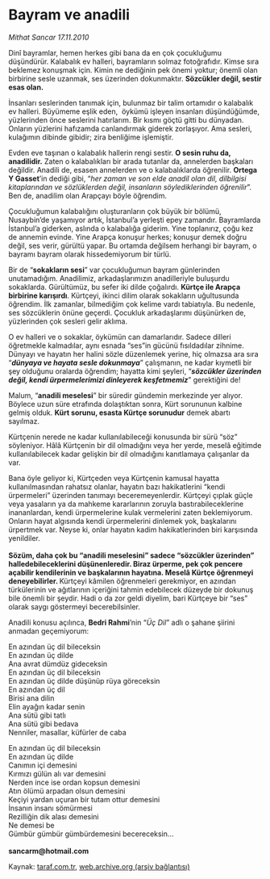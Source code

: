 # Bayram ve anadili

*Mithat Sancar 17.11.2010*

<div class="yazi"><p>Dinî bayramlar, hemen herkes gibi bana da en çok çocukluğumu düşündürür. Kalabalık ev halleri, bayramların solmaz fotoğrafıdır. Kimse sıra beklemez konuşmak için. Kimin ne dediğinin pek önemi yoktur; önemli olan birbirine sesle uzanmak, ses üzerinden dokunmaktır. <b>Sözcükler değil, sestir esas olan.</b> </p>
<p>İnsanları seslerinden tanımak için, bulunmaz bir talim ortamıdır o kalabalık ev halleri. Büyümeme eşlik eden,  öykümü işleyen insanları düşündüğümde, yüzlerinden önce seslerini hatırlarım. Bir kısmı göçtü gitti bu dünyadan. Onların yüzlerini hafızamda canlandırmak giderek zorlaşıyor. Ama sesleri, kulağımın dibinde gibidir; zira benliğime işlemiştir.</p>
<p>Evden eve taşınan o kalabalık hallerin rengi sestir. <b>O sesin ruhu da, anadilidir.</b> Zaten o kalabalıkları bir arada tutanlar da, annelerden başkaları değildir. Anadili de, esasen annelerden ve o kalabalıklarda öğrenilir. <b>Ortega Y Gasset</b>’in dediği gibi, “<i>her zaman ve son elde anadil olan dil, dilbilgisi kitaplarından ve sözlüklerden değil, insanların söylediklerinden öğrenilir</i>”. Ben de, anadilim olan Arapçayı böyle öğrendim. </p>
<p>Çocukluğumun kalabalığını oluşturanların çok büyük bir bölümü, Nusaybin’de yaşamıyor artık, İstanbul’a yerleşti epey zamandır. Bayramlarda İstanbul’a giderken, aslında o kalabalığa giderim. Yine toplanırız, çoğu kez de annemin evinde. Yine Arapça konuşur herkes; konuşur demek doğru değil, ses verir, gürültü yapar. Bu ortamda değilsem herhangi bir bayram, o bayramı bayram olarak hissedemiyorum bir türlü.</p>
<p>Bir de “<b>sokakların sesi</b>” var çocukluğumun bayram günlerinden unutamadığım. Anadilimiz, arkadaşlarımızın anadilleriyle buluşurdu sokaklarda. Gürültümüz, bu sefer iki dilde çoğalırdı. <b>Kürtçe ile Arapça birbirine karışırdı</b>. Kürtçeyi, ikinci dilim olarak sokakların uğultusunda öğrendim. İlk zamanlar, bilmediğim çok kelime vardı tabiatıyla. Bu nedenle, ses sözcüklerin önüne geçerdi. Çocukluk arkadaşlarımı düşünürken de, yüzlerinden çok sesleri gelir aklıma. </p>
<p>O ev halleri ve o sokaklar, öykümün can damarlarıdır. Sadece dilleri öğretmekle kalmadılar, aynı esnada “ses”in gücünü fısıldadılar zihnime. Dünyayı ve hayatın her halini sözle düzenlemek yerine, hiç olmazsa ara sıra “<b><i>dünyaya ve hayata sesle dokunmaya</i></b>” çalışmanın, ne kadar kıymetli bir şey olduğunu oralarda öğrendim; hayatta kimi şeyleri, “<b><i>s</i></b><b><i>özcükler üzerinden değil, kendi ürpermelerimizi dinleyerek keşfetmemiz</i></b>” gerektiğini de!</p>
<p>Malum, “<b>anadili meselesi</b>” bir süredir gündemin merkezinde yer alıyor. Böylece uzun süre etrafında dolaştıktan sonra, Kürt sorununun kalbine gelmiş olduk. <b>Kürt sorunu, esasta Kürtçe sorunudur</b> demek abartı sayılmaz. </p>
<p>Kürtçenin nerede ne kadar kullanılabileceği konusunda bir sürü “söz” söyleniyor. Hâlâ Kürtçenin bir dil olmadığını veya her yerde, meselâ eğitimde kullanılabilecek kadar gelişkin bir dil olmadığını kanıtlamaya çalışanlar da var. </p>
<p>Bana öyle geliyor ki, Kürtçeden veya Kürtçenin kamusal hayatta kullanılmasından rahatsız olanlar, hayatın bazı hakikatlerini “kendi ürpermeleri” üzerinden tanımayı beceremeyenlerdir. Kürtçeyi çıplak güçle veya yasaların ya da mahkeme kararlarının zoruyla bastırabileceklerine inananlardan, kendi ürpermelerine kulak vermelerini zaten beklemiyorum. Onların hayat algısında kendi ürpermelerini dinlemek yok, başkalarını ürpertmek var. Neyse ki, onlar hayatın kadim hakikatlerinden biri karşısında yenildiler. <br/><br/><b>Sözüm, daha çok bu “anadili meselesini” sadece “sözcükler üzerinden” halledebileceklerini düşünenleredir. Biraz ürperme, pek çok pencere açabilir kendilerinin ve başkalarının hayatına. Meselâ Kürtçe öğrenmeyi deneyebilirler. </b>Kürtçeyi kâmilen öğrenmeleri gerekmiyor, en azından türkülerinin ve ağıtlarının içeriğini tahmin edebilecek düzeyde bir dokunuş bile önemli bir şeydir. Hadi o da zor geldi diyelim, bari Kürtçeye bir “ses” olarak saygı göstermeyi becerebilsinler.</p>
<p>Anadili konusu açılınca, <b>Bedri Rahmi</b>’nin “<i>Üç Dil</i>” adlı o şahane şiirini anmadan geçemiyorum: </p>
<p>En azından üç dil bileceksin  <br/>En azından üç dilde  <br/>Ana avrat dümdüz gideceksin    <br/>En azından üç dil bileceksin  <br/>En azından üç dilde düşünüp rüya göreceksin   <br/>En azından üç dil  <br/>Birisi ana dilin <br/>Elin ayağın kadar senin <br/>Ana sütü gibi tatlı   <br/>Ana sütü gibi bedava <br/>Nenniler, masallar, küfürler de caba  </p>
<p>En azından üç dil bileceksin  <br/>En azından üç dilde   <br/>Canımın içi demesini <br/>Kırmızı gülün alı var demesini   <br/>Nerden ince ise ordan kopsun demesini <br/>Atın ölümü arpadan olsun demesini   <br/>Keçiyi yardan uçuran bir tutam ottur demesini  <br/>İnsanın insanı sömürmesi   <br/>Rezilliğin dik alası demesini  <br/>Ne demesi be   <br/>Gümbür gümbür gümbürdemesini becereceksin…<br/><br/><b>sancarm@hotmail.com</b></p></div>

Kaynak: [taraf.com.tr](http://www.taraf.com.tr:80/mithat-sancar/makale-bayram-ve-anadili.htm), [web.archive.org (arşiv bağlantısı)](http://web.archive.org/web/20101118235032/http://www.taraf.com.tr:80/mithat-sancar/makale-bayram-ve-anadili.htm)
